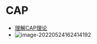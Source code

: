 # CAP

- [理解CAP理论](https://zhuanlan.zhihu.com/p/50990721)
- ![image-20220524162414192](https://raw.githubusercontent.com/TWDH/Leetcode-From-Zero/pictures/img/image-20220524162414192.png)